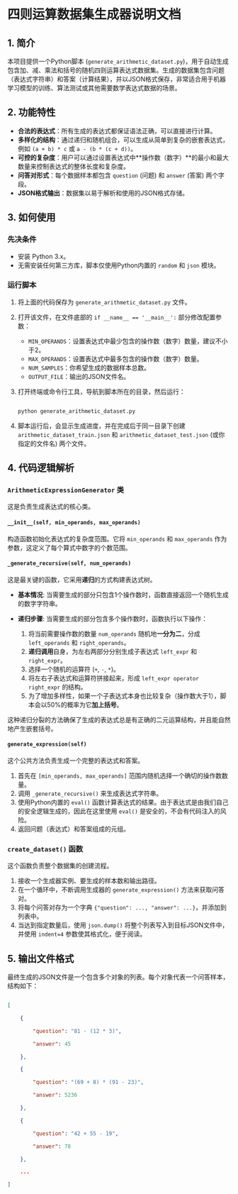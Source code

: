 # 四则运算数据集生成器说明文档

## 1. 简介

本项目提供一个Python脚本 (`generate_arithmetic_dataset.py`)，用于自动生成包含加、减、乘法和括号的随机四则运算表达式数据集。生成的数据集包含问题（表达式字符串）和答案（计算结果），并以JSON格式保存，非常适合用于机器学习模型的训练、算法测试或其他需要数学表达式数据的场景。

## 2. 功能特性

* **合法的表达式**：所有生成的表达式都保证语法正确，可以直接进行计算。
* **多样化的结构**：通过递归和随机组合，可以生成从简单到复杂的嵌套表达式，例如 `(a + b) * c` 或 `a - (b * (c + d))`。
* **可控的复杂度**：用户可以通过设置表达式中**操作数（数字）**的最小和最大数量来控制表达式的整体长度和复杂度。
* **问答对形式**：每个数据样本都包含 `question` (问题) 和 `answer` (答案) 两个字段。
* **JSON格式输出**：数据集以易于解析和使用的JSON格式存储。

## 3. 如何使用

### 先决条件

* 安装 Python 3.x。
* 无需安装任何第三方库，脚本仅使用Python内置的 `random` 和 `json` 模块。

### 运行脚本

1. 将上面的代码保存为 `generate_arithmetic_dataset.py` 文件。
2. 打开该文件，在文件底部的 `if __name__ == '__main__':` 部分修改配置参数：

   * `MIN_OPERANDS`：设置表达式中最少包含的操作数（数字）数量，建议不小于2。
   * `MAX_OPERANDS`：设置表达式中最多包含的操作数（数字）数量。
   * `NUM_SAMPLES`：你希望生成的数据样本总数。
   * `OUTPUT_FILE`：输出的JSON文件名。
3. 打开终端或命令行工具，导航到脚本所在的目录，然后运行：

   ```bash

   python generate_arithmetic_dataset.py

   ```
4. 脚本运行后，会显示生成进度，并在完成后于同一目录下创建 `arithmetic_dataset_train.json` 和 `arithmetic_dataset_test.json` (或你指定的文件名) 两个文件。

## 4. 代码逻辑解析

### `ArithmeticExpressionGenerator` 类

这是负责生成表达式的核心类。

#### `__init__(self, min_operands, max_operands)`

构造函数初始化表达式的复杂度范围。它将 `min_operands` 和 `max_operands` 作为参数，这定义了每个算式中数字的个数范围。

#### `_generate_recursive(self, num_operands)`

这是最关键的函数，它采用**递归**的方式构建表达式树。

- **基本情况**: 当需要生成的部分只包含1个操作数时，函数直接返回一个随机生成的数字字符串。
- **递归步骤**: 当需要生成的部分包含多个操作数时，函数执行以下操作：

  1. 将当前需要操作数的数量 `num_operands` 随机地**一分为二**，分成 `left_operands` 和 `right_operands`。
  2. **递归调用**自身，为左右两部分分别生成子表达式 `left_expr` 和 `right_expr`。
  3. 选择一个随机的运算符 (`+`, `-`, `*`)。
  4. 将左右子表达式和运算符拼接起来，形成 `left_expr operator right_expr` 的结构。
  5. 为了增加多样性，如果一个子表达式本身也比较复杂（操作数大于1），脚本会以50%的概率为它**加上括号**。

这种递归分裂的方法确保了生成的表达式总是有正确的二元运算结构，并且能自然地产生嵌套括号。

#### `generate_expression(self)`

这个公共方法负责生成一个完整的表达式和答案。

1. 首先在 `[min_operands, max_operands]` 范围内随机选择一个确切的操作数数量。
2. 调用 `_generate_recursive()` 来生成表达式字符串。
3. 使用Python内置的 `eval()` 函数计算表达式的结果。由于表达式是由我们自己的安全逻辑生成的，因此在这里使用 `eval()` 是安全的，不会有代码注入的风险。
4. 返回问题（表达式）和答案组成的元组。

### `create_dataset()` 函数

这个函数负责整个数据集的创建流程。

1. 接收一个生成器实例、要生成的样本数和输出路径。
2. 在一个循环中，不断调用生成器的 `generate_expression()` 方法来获取问答对。
3. 将每个问答对存为一个字典 `{"question": ..., "answer": ...}`，并添加到列表中。
4. 当达到指定数量后，使用 `json.dump()` 将整个列表写入到目标JSON文件中，并使用 `indent=4` 参数使其格式化，便于阅读。

## 5. 输出文件格式

最终生成的JSON文件是一个包含多个对象的列表。每个对象代表一个问答样本，结构如下：

```json

[

    {

        "question": "81 - (12 * 3)",

        "answer": 45

    },

    {

        "question": "(69 + 8) * (91 - 23)",

        "answer": 5236

    },

    {

        "question": "42 + 55 - 19",

        "answer": 78

    },

    ...

]
```
